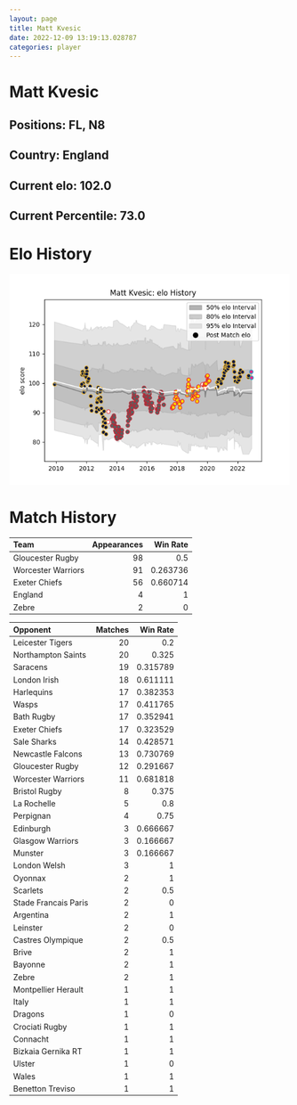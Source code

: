 ```yaml
---  
layout: page  
title: Matt Kvesic  
date: 2022-12-09 13:19:13.028787  
categories: player  
---
```

# Matt Kvesic

## Positions: FL, N8

## Country: England

## Current elo: 102.0

## Current Percentile: 73.0

# Elo History


![elo history](history_MattKvesic.png)
# Match History


| Team               |   Appearances |   Win Rate |
|:-------------------|--------------:|-----------:|
| Gloucester Rugby   |            98 |   0.5      |
| Worcester Warriors |            91 |   0.263736 |
| Exeter Chiefs      |            56 |   0.660714 |
| England            |             4 |   1        |
| Zebre              |             2 |   0        |

| Opponent             |   Matches |   Win Rate |
|:---------------------|----------:|-----------:|
| Leicester Tigers     |        20 |   0.2      |
| Northampton Saints   |        20 |   0.325    |
| Saracens             |        19 |   0.315789 |
| London Irish         |        18 |   0.611111 |
| Harlequins           |        17 |   0.382353 |
| Wasps                |        17 |   0.411765 |
| Bath Rugby           |        17 |   0.352941 |
| Exeter Chiefs        |        17 |   0.323529 |
| Sale Sharks          |        14 |   0.428571 |
| Newcastle Falcons    |        13 |   0.730769 |
| Gloucester Rugby     |        12 |   0.291667 |
| Worcester Warriors   |        11 |   0.681818 |
| Bristol Rugby        |         8 |   0.375    |
| La Rochelle          |         5 |   0.8      |
| Perpignan            |         4 |   0.75     |
| Edinburgh            |         3 |   0.666667 |
| Glasgow Warriors     |         3 |   0.166667 |
| Munster              |         3 |   0.166667 |
| London Welsh         |         3 |   1        |
| Oyonnax              |         2 |   1        |
| Scarlets             |         2 |   0.5      |
| Stade Francais Paris |         2 |   0        |
| Argentina            |         2 |   1        |
| Leinster             |         2 |   0        |
| Castres Olympique    |         2 |   0.5      |
| Brive                |         2 |   1        |
| Bayonne              |         2 |   1        |
| Zebre                |         2 |   1        |
| Montpellier Herault  |         1 |   1        |
| Italy                |         1 |   1        |
| Dragons              |         1 |   0        |
| Crociati Rugby       |         1 |   1        |
| Connacht             |         1 |   1        |
| Bizkaia Gernika RT   |         1 |   1        |
| Ulster               |         1 |   0        |
| Wales                |         1 |   1        |
| Benetton Treviso     |         1 |   1        |